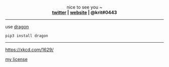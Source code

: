 

<p align="center">
  nice to see you ~
  <br>
  <strong>
    <a href="https://twitter.com/arm64e">twitter</a> | 
    <a href="https://krit.me/">website</a> | 
    @krit#0443 
  </strong>
</p>

---

use [dragon](https://github.com/DragonBuild/dragon)

`pip3 install dragon`

---

https://xkcd.com/1629/

[my license](https://github.com/KritantaDev/LICENSE/blob/main/LICENSE)
